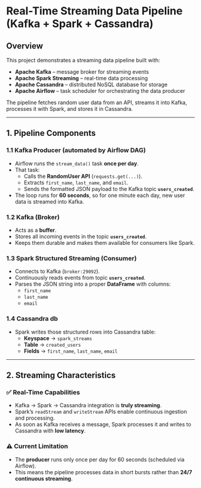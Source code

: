 # Real-Time Streaming Data Pipeline (Kafka + Spark + Cassandra)

## Overview
This project demonstrates a streaming data pipeline built with:

- **Apache Kafka** – message broker for streaming events  
- **Apache Spark Streaming** – real-time data processing  
- **Apache Cassandra** – distributed NoSQL database for storage  
- **Apache Airflow** – task scheduler for orchestrating the data producer  

The pipeline fetches random user data from an API, streams it into Kafka, processes it with Spark, and stores it in Cassandra.

---

## 1. Pipeline Components

### 1.1 Kafka Producer (automated by Airflow DAG)
- Airflow runs the `stream_data()` task **once per day**.
- That task:
  - Calls the **RandomUser API** (`requests.get(...)`).
  - Extracts `first_name`, `last_name`, and `email`.
  - Sends the formatted JSON payload to the Kafka topic **`users_created`**.
- The loop runs for **60 seconds**, so for one minute each day, new user data is streamed into Kafka.

### 1.2 Kafka (Broker)
- Acts as a **buffer**.
- Stores all incoming events in the topic **`users_created`**.
- Keeps them durable and makes them available for consumers like Spark.

### 1.3 Spark Structured Streaming (Consumer)
- Connects to Kafka (`broker:29092`).
- Continuously reads events from topic **`users_created`**.
- Parses the JSON string into a proper **DataFrame** with columns:
  - `first_name`
  - `last_name`
  - `email`

### 1.4 Cassandra db
- Spark writes those structured rows into Cassandra table:
  - **Keyspace** → `spark_streams`
  - **Table** → `created_users`
  - **Fields** → `first_name`, `last_name`, `email`

---

## 2. Streaming Characteristics

### ✅ Real-Time Capabilities
- Kafka → Spark → Cassandra integration is **truly streaming**.
- Spark’s `readStream` and `writeStream` APIs enable continuous ingestion and processing.
- As soon as Kafka receives a message, Spark processes it and writes to Cassandra with **low latency**.

### ⚠️ Current Limitation
- The **producer** runs only once per day for 60 seconds (scheduled via Airflow).  
- This means the pipeline processes data in short bursts rather than **24/7 continuous streaming**.

